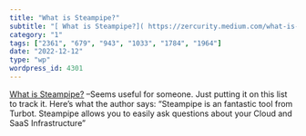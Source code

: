 ```yaml
---
title: "What is Steampipe?"
subtitle: "[ What is Steampipe?]( https://zercurity.medium.com/what-is-steampipe-8c6d1276a8a0) –Seems useful fo..."
category: "1"
tags: ["2361", "679", "943", "1033", "1784", "1964"]
date: "2022-12-12"
type: "wp"
wordpress_id: 4301
---
```

[ What is Steampipe?]( https://zercurity.medium.com/what-is-steampipe-8c6d1276a8a0) –Seems useful for someone. Just putting it on this list to track it. Here’s what the author says: “Steampipe is an fantastic tool from Turbot. Steampipe allows you to easily ask questions about your Cloud and SaaS Infrastructure”